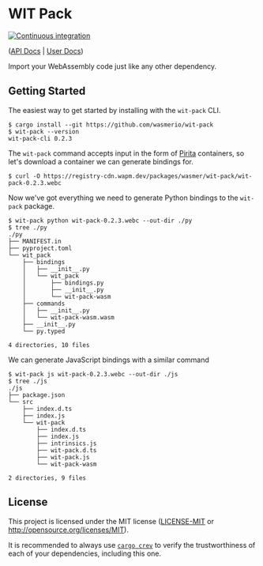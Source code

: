 # WIT Pack

[![Continuous integration](https://github.com/wasmerio/wit-pack/workflows/Continuous%20Integration/badge.svg?branch=master)](https://github.com/wasmerio/wit-pack/actions)

([API Docs][api-docs] | [User Docs][user-docs])

Import your WebAssembly code just like any other dependency.

## Getting Started

The easiest way to get started by installing with the `wit-pack` CLI.

```console
$ cargo install --git https://github.com/wasmerio/wit-pack
$ wit-pack --version
wit-pack-cli 0.2.3
```

The `wit-pack` command accepts input in the form of [Pirita][pirita] containers,
so let's download a container we can generate bindings for.

```console
$ curl -O https://registry-cdn.wapm.dev/packages/wasmer/wit-pack/wit-pack-0.2.3.webc
```

Now we've got everything we need to generate Python bindings to the `wit-pack`
package.

```console
$ wit-pack python wit-pack-0.2.3.webc --out-dir ./py
$ tree ./py
./py
├── MANIFEST.in
├── pyproject.toml
└── wit_pack
    ├── bindings
    │   ├── __init__.py
    │   └── wit_pack
    │       ├── bindings.py
    │       ├── __init__.py
    │       └── wit-pack-wasm
    ├── commands
    │   ├── __init__.py
    │   └── wit-pack-wasm.wasm
    ├── __init__.py
    └── py.typed

4 directories, 10 files
```

We can generate JavaScript bindings with a similar command

```console
$ wit-pack js wit-pack-0.2.3.webc --out-dir ./js
$ tree ./js
./js
├── package.json
└── src
    ├── index.d.ts
    ├── index.js
    └── wit-pack
        ├── index.d.ts
        ├── index.js
        ├── intrinsics.js
        ├── wit-pack.d.ts
        ├── wit-pack.js
        └── wit-pack-wasm

2 directories, 9 files
```

## License

This project is licensed under the MIT license ([LICENSE-MIT](./LICENSE-MIT.md)
or <http://opensource.org/licenses/MIT>).

It is recommended to always use [`cargo crev`][crev] to verify the
trustworthiness of each of your dependencies, including this one.

[api-docs]: https://wasmerio.github.io/wit-pack/api-docs
[user-docs]: https://wasmerio.github.io/wit-pack/user-docs
[crev]: https://github.com/crev-dev/cargo-crev
[pirita]: https://github.com/wasmerio/pirita
